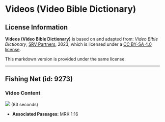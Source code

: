 # Videos (Video Bible Dictionary)

## License Information

**Videos (Video Bible Dictionary)** is based on and adapted from: _Video Bible Dictionary_, [SRV Partners](https://srvpartners.org/home/), 2023, which is licensed under a [CC BY-SA 4.0 license](https://creativecommons.org/licenses/by-sa/4.0/legalcode.en).

This markdown version is provided under the same license.



--------------------------------

## Fishing Net (id: 9273)

### Video Content

[![](https://cdn.aquifer.bible/aquifer-content/resources/VideoBibleDictionary/Thumbnails/FishingNet.jpg)](https://cdn.aquifer.bible/aquifer-content/resources/VideoBibleDictionary/ENG/FishingNet.mp4) (83 seconds)

* **Associated Passages:** MRK 1:16

